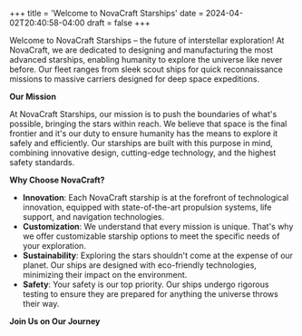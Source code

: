 +++
title = 'Welcome to NovaCraft Starships'
date = 2024-04-02T20:40:58-04:00
draft = false
+++

Welcome to NovaCraft Starships – the future of interstellar exploration! At NovaCraft, we are dedicated to designing and manufacturing the most advanced starships, enabling humanity to explore the universe like never before. Our fleet ranges from sleek scout ships for quick reconnaissance missions to massive carriers designed for deep space expeditions.

**Our Mission**

At NovaCraft Starships, our mission is to push the boundaries of what's possible, bringing the stars within reach. We believe that space is the final frontier and it's our duty to ensure humanity has the means to explore it safely and efficiently. Our starships are built with this purpose in mind, combining innovative design, cutting-edge technology, and the highest safety standards.

**Why Choose NovaCraft?**

- **Innovation**: Each NovaCraft starship is at the forefront of technological innovation, equipped with state-of-the-art propulsion systems, life support, and navigation technologies.
- **Customization**: We understand that every mission is unique. That's why we offer customizable starship options to meet the specific needs of your exploration.
- **Sustainability**: Exploring the stars shouldn't come at the expense of our planet. Our ships are designed with eco-friendly technologies, minimizing their impact on the environment.
- **Safety**: Your safety is our top priority. Our ships undergo rigorous testing to ensure they are prepared for anything the universe throws their way.

**Join Us on Our Journey**

